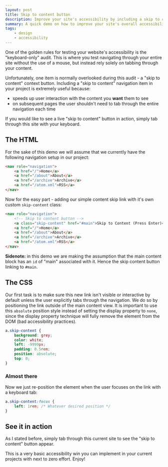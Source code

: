 ```yaml
---
layout: post
title: Skip to content button
description: Improve your site's accessibility by including a skip to content button
summary: A quick demo on how to improve your site's overall accessibility by including a skip to content button.
tags: 
    - design
    - accessibility
---
```


One of the golden rules for testing your website's accessibility is the "keyboard-only" audit. This is where you test navigating through your entire site without the use of a mouse, but instead rely solely on tabbing through your content.

Unfortunately, one item is normally overlooked during this audit - a "skip to content" context button. Including a "skip to content" navigation item in your project is extremely useful because:

- speeds up user interaction with the content you **want** them to see
- on subsequent pages the user shouldn't need to tab through the entire navigation each time

If you would like to see a live "skip to content" button in action, simply tab through this site with your keyboard.

## The HTML

For the sake of this demo we will assume that we currently have the following navigation setup in our project:

```html
<nav role="navigation">
    <a href="/">Home</a>
    <a href="/about">About</a>
    <a href="/archive">Archive</a>
    <a href="/atom.xml">RSS</a>
</nav>
```

Now for the easy part - adding our simple content skip link with it's own custom `skip-content` class:

```html
<nav role="navigation">
    <!-- Skip to content button -->
    <a class="skip-content" href="#main">Skip to Content (Press Enter)</a>
    <a href="/">Home</a>
    <a href="/about">About</a>
    <a href="/archive">Archive</a>
    <a href="/atom.xml">RSS</a>
</nav>
```
<div class="message">
    <strong>Sidenote:</strong> in this demo we are making the assumption that the main content block has an <code>id</code> of "main" associated with it. Hence the skip content button linking to <code>#main</code>.
</div>

## The CSS

Our first task is to make sure this new link isn't visible or interactive by default unless the user explicitly tabs through the navigation. We do so by positioning the link outside of the main content view. It is important to use this `absolute` position style instead of setting the display property to `none`, since the display property technique will fully remove the element from the DOM (bad accessibility practices).

```css
a.skip-content {
    background: grey;
    color: white;
    left: -9999px;
    padding: 0.5rem;
    position: absolute;
    top: 0;
}
```

### Almost there

Now we just re-position the element when the user focuses on the link with a keyboard tab:

```css
a.skip-content:focus {
    left: 1rem; /* Whatever desired position */
}
```

## See it in action

As I stated before, simply tab through this current site to see the "skip to content" button appear.

This is a very basic accessibility win you can implement in your current projects with next to zero effort. Enjoy!